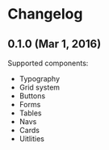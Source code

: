 # Changelog


## 0.1.0 (Mar 1, 2016)

Supported components:
- Typography
- Grid system
- Buttons
- Forms
- Tables
- Navs
- Cards
- Uitlities
